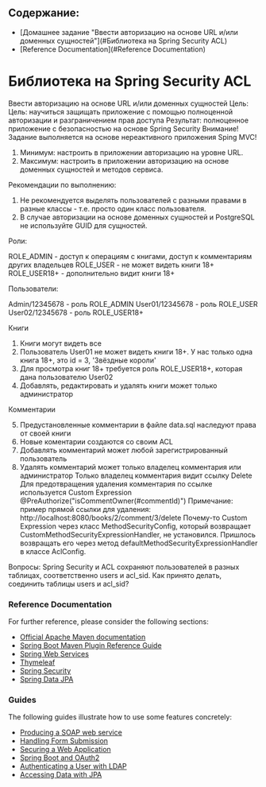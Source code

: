 <?xml version="1.0" encoding="UTF-8"?>
<module type="JAVA_MODULE" version="4" />

## Содержание:
* [Домашнее задание "Ввести авторизацию на основе URL и/или доменных сущностей"](#Библиотека на Spring Security ACL)
* [Reference Documentation](#Reference Documentation)

# Библиотека на Spring Security ACL

Ввести авторизацию на основе URL и/или доменных сущностей
Цель: Цель: научиться защищать приложение с помощью полноценной авторизации и разграничением прав доступа Результат: полноценное приложение с безопасностью на основе Spring Security
Внимание! Задание выполняется на основе нереактивного приложения Sping MVC!

1. Минимум: настроить в приложении авторизацию на уровне URL.
2. Максимум: настроить в приложении авторизацию на основе доменных сущностей и методов сервиса.

Рекомендации по выполнению:
1. Не рекомендуется выделять пользователей с разными правами в разные классы - т.е. просто один класс пользователя.
2. В случае авторизации на основе доменных сущностей и PostgreSQL не используйте GUID для сущностей.

Роли:

ROLE_ADMIN - доступ к операциям с книгами, доступ к комментариям других владельцев
ROLE_USER - не может видеть книги 18+
ROLE_USER18+ - дополнительно видит книги 18+

Пользователи:

Admin/12345678  - роль ROLE_ADMIN
User01/12345678 - роль ROLE_USER
User02/12345678 - роль ROLE_USER18+

Книги

1) Книги могут видеть все
2) Пользователь User01 не может видеть книги 18+. У нас только одна книга 18+, это id = 3, 'Звёздные короли'
3) Для просмотра книг 18+ требуется роль ROLE_USER18+, которая дана пользователю User02
4) Добавлять, редактировать и удалять книги может только администратор

Комментарии

5) Предустановленные комментарии в файле data.sql наследуют права от своей книги
6) Новые коментарии создаются со своим ACL
7) Добавлять комментарий может любой зарегистрированный пользователь
8) Удалять комментарий может только владелец комментария или администратор
Только владелец комментария видит ссылку Delete 
Для предотвращения удаления комментария по ссылке используется Custom Expression @PreAuthorize("isCommentOwner(#commentId)")
Примечание: пример прямой ссылки для удаления: http://localhost:8080/books/2/comment/3/delete
Почему-то Custom Expression через класс MethodSecurityConfig, который возвращает CustomMethodSecurityExpressionHandler, не установился.
Пришлось возвращать его через метод defaultMethodSecurityExpressionHandler в классе AclConfig.

Вопросы:
Spring Security и ACL сохраняют пользователей в разных таблицах, соответственно users и acl_sid.
Как принято делать, соединить таблицы users и acl_sid?

### Reference Documentation
For further reference, please consider the following sections:

* [Official Apache Maven documentation](https://maven.apache.org/guides/index.html)
* [Spring Boot Maven Plugin Reference Guide](https://docs.spring.io/spring-boot/docs/2.2.6.RELEASE/maven-plugin/)
* [Spring Web Services](https://docs.spring.io/spring-boot/docs/2.2.6.RELEASE/reference/htmlsingle/#boot-features-webservices)
* [Thymeleaf](https://docs.spring.io/spring-boot/docs/2.2.6.RELEASE/reference/htmlsingle/#boot-features-spring-mvc-template-engines)
* [Spring Security](https://docs.spring.io/spring-boot/docs/2.2.6.RELEASE/reference/htmlsingle/#boot-features-security)
* [Spring Data JPA](https://docs.spring.io/spring-boot/docs/2.2.6.RELEASE/reference/htmlsingle/#boot-features-jpa-and-spring-data)

### Guides
The following guides illustrate how to use some features concretely:

* [Producing a SOAP web service](https://spring.io/guides/gs/producing-web-service/)
* [Handling Form Submission](https://spring.io/guides/gs/handling-form-submission/)
* [Securing a Web Application](https://spring.io/guides/gs/securing-web/)
* [Spring Boot and OAuth2](https://spring.io/guides/tutorials/spring-boot-oauth2/)
* [Authenticating a User with LDAP](https://spring.io/guides/gs/authenticating-ldap/)
* [Accessing Data with JPA](https://spring.io/guides/gs/accessing-data-jpa/)

